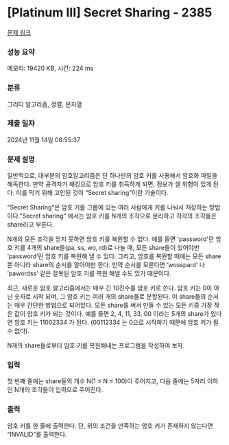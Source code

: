 # [Platinum III] Secret Sharing - 2385 

[문제 링크](https://www.acmicpc.net/problem/2385) 

### 성능 요약

메모리: 19420 KB, 시간: 224 ms

### 분류

그리디 알고리즘, 정렬, 문자열

### 제출 일자

2024년 11월 14일 08:55:37

### 문제 설명

<p>일반적으로, 대부분의  암호알고리즘은 단 하나만의 암호 키를 사용해서 암호화 파일을 해독한다. 만약 공격자가 해킹으로 암호 키를 취득하게 되면, 정보가 샐 위험이 있게 된다. 이를 막기 위해 고안된 것이 “Secret sharing”이란 기술이다.</p>

<p>“Secret Sharing“은 암호 키를 그룹에 있는 여러 사람에게 키를 나눠서 저장하는 방법이다.”Secret sharing“ 에서는 암호 키를 N개의 조각으로 분리하고 각각의 조각들은 share라고 부른다.</p>

<p>N개의 모든 조각을 얻지 못하면 암호 키를 복원할 수 없다.  예를 들면 'password'란 암호 키를 4개의 share들(pa, ss, wo, rd)로 나눌 때, 모든 share들이 있어야만 ‘password’란 암호 키를 복원해 낼 수 있다. 그리고, 암호를 복원할 때에는 모든 share뿐 아니라 share의 순서를 알아야만 한다. 만약 순서를 모른다면 ‘wosspard' 나 ’pawordss' 같은 잘못된 암호 키를 복원 해낼 수도 있기 때문이다.</p>

<p>최근, 새로운 암호 알고리즘에서는 매우 긴 10진수를 암호 키로 쓴다. 암호 키는 0이 아닌 숫자로 시작 되며, 그 암호 키는 여러 개의 share들로 분할된다. 이 share들의 순서는 매우 간단한 방법으로 되어있다. 모든 share를 써서 만들 수 있는 모든 키중 가장 작은 값이 암호 키가 되는 것이다. 예를 들면 2, 4, 11, 33, 00 이라는 5개의 share가 있다면 암호 키는 11002334 가 된다. (00112334 는 0으로 시작하기 때문에 암호 키가 될 수 없다).</p>

<p>N개의 share들로부터 암호 키를 복원해내는 프로그램을 작성하여 보자.</p>

### 입력 

 <p>첫 번째 줄에는 share들의 개수 N(1 ≤ N ≤ 100)이 주어지고, 다음 줄에는 5자리 이하인 N개의 조각들이 입력으로 주어진다.</p>

### 출력 

 <p>암호 키를 한 줄에 출력한다. 단, 위의 조건을 만족하는 암호 키가 존재하지 않는다면 “INVALID”를 출력한다.﻿</p>

